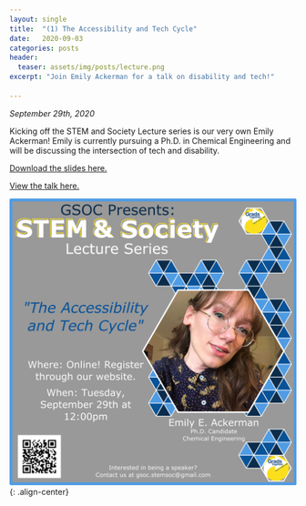 ```yaml
---
layout: single
title:  "(1) The Accessibility and Tech Cycle"
date:   2020-09-03
categories: posts
header:
  teaser: assets/img/posts/lecture.png
excerpt: "Join Emily Ackerman for a talk on disability and tech!"

---
```

*September 29th, 2020*

Kicking off the STEM and Society Lecture series is our very own Emily Ackerman! Emily is currently pursuing a Ph.D. in Chemical Engineering and will be discussing the intersection of tech and disability.

[Download the slides here.](/assets/img/slides/eea_stemsoc_talk.pdf)

[View the talk here.](https://www.youtube.com/watch?v=51mvZf6nNrM&ab_channel=GSOCSTEM)

![Lecture1_EmilyAckerman_Flyer](/assets/img/lectures/Lecture1_EmilyAckerman.png){: .align-center}
